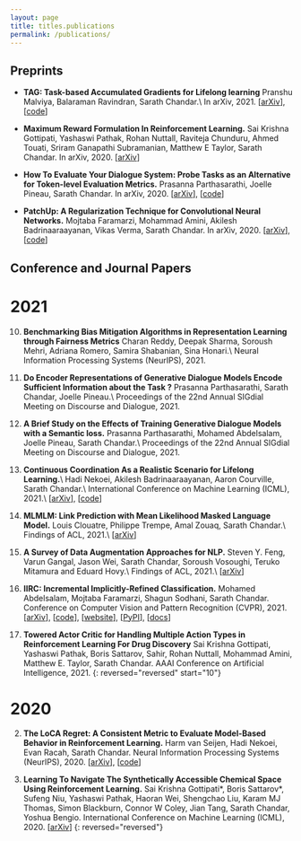 ```yaml
---
layout: page
title: titles.publications
permalink: /publications/
---
```


## Preprints

* **TAG: Task-based Accumulated Gradients for Lifelong learning**
Pranshu Malviya, Balaraman Ravindran, Sarath Chandar.\\
In arXiv, 2021.
\[[arXiv](https://arxiv.org/abs/2105.05155v1)\], \[[code](https://github.com/pranshu28/TAG)\]

* **Maximum Reward Formulation In Reinforcement Learning.**
Sai Krishna Gottipati, Yashaswi Pathak, Rohan Nuttall, Raviteja Chunduru, Ahmed Touati, Sriram Ganapathi Subramanian, Matthew E Taylor, Sarath Chandar.
In arXiv, 2020.
\[[arXiv](https://arxiv.org/abs/2010.03744)\]

* **How To Evaluate Your Dialogue System: Probe Tasks as an Alternative for Token-level Evaluation Metrics.**
Prasanna Parthasarathi, Joelle Pineau, Sarath Chandar.
In arXiv, 2020.
\[[arXiv](https://arxiv.org/abs/2008.10427)\], \[[code](https://github.com/ppartha03/Dialogue-Probe-Tasks-Public)\]

* **PatchUp: A Regularization Technique for Convolutional Neural Networks.**
Mojtaba Faramarzi, Mohammad Amini, Akilesh Badrinaaraayanan, Vikas Verma, Sarath Chandar.
In arXiv, 2020.
\[[arXiv](https://arxiv.org/abs/2006.07794)\], \[[code](https://github.com/chandar-lab/PatchUp)\]


## Conference and Journal Papers
# 2021

10. **Benchmarking Bias Mitigation Algorithms in Representation Learning through Fairness Metrics**
Charan Reddy, Deepak Sharma, Soroush Mehri, Adriana Romero, Samira Shabanian, Sina Honari.\\
Neural Information Processing Systems (NeurIPS), 2021.

9. **Do Encoder Representations of Generative Dialogue Models Encode Sufficient Information about the Task ?**
Prasanna Parthasarathi, Sarath Chandar, Joelle Pineau.\\
Proceedings of the 22nd Annual SIGdial Meeting on Discourse and Dialogue, 2021.

8. **A Brief Study on the Effects of Training Generative Dialogue Models with a Semantic loss.**
Prasanna Parthasarathi, Mohamed Abdelsalam, Joelle Pineau, Sarath Chandar.\\
Proceedings of the 22nd Annual SIGdial Meeting on Discourse and Dialogue, 2021.


7. **Continuous Coordination As a Realistic Scenario for Lifelong Learning.**\\
Hadi Nekoei, Akilesh Badrinaaraayanan, Aaron Courville, Sarath Chandar.\\
International Conference on Machine Learning (ICML), 2021.\\
\[[arXiv](https://arxiv.org/abs/2103.03216)\], \[[code](https://github.com/chandar-lab/Lifelong-Hanabi)\]


6. **MLMLM: Link Prediction with Mean Likelihood Masked Language Model.**
Louis Clouatre, Philippe Trempe, Amal Zouaq, Sarath Chandar.\\
Findings of ACL, 2021.\\
\[[arXiv](https://arxiv.org/abs/2009.07058)\]

5. **A Survey of Data Augmentation Approaches for NLP.**
Steven Y. Feng, Varun Gangal, Jason Wei, Sarath Chandar, Soroush Vosoughi, Teruko Mitamura and Eduard Hovy.\\
Findings of ACL, 2021.\\
\[[arXiv](https://arxiv.org/abs/2105.03075)\]


4. **IIRC: Incremental Implicitly-Refined Classification.**
Mohamed Abdelsalam, Mojtaba Faramarzi, Shagun Sodhani, Sarath Chandar.
Conference on Computer Vision and Pattern Recognition (CVPR), 2021.
\[[arXiv](https://arxiv.org/abs/2012.12477)\], \[[code](https://github.com/chandar-lab/IIRC)\], \[[website](https://chandar-lab.github.io/IIRC/)\], \[[PyPI](https://pypi.org/project/iirc/)\], \[[docs](https://iirc.readthedocs.io/en/latest/)\]

3. **Towered Actor Critic for Handling Multiple Action Types in Reinforcement Learning For Drug Discovery**
Sai Krishna Gottipati, Yashaswi Pathak, Boris Sattarov, Sahir, Rohan Nuttall, Mohammad Amini, Matthew E. Taylor, Sarath Chandar.
AAAI Conference on Artificial Intelligence, 2021.
{: reversed="reversed" start="10"}

# 2020

2. **The LoCA Regret: A Consistent Metric to Evaluate Model-Based Behavior in Reinforcement Learning.**
Harm van Seijen, Hadi Nekoei, Evan Racah, Sarath Chandar.
Neural Information Processing Systems (NeurIPS), 2020.
\[[arXiv](https://arxiv.org/abs/2007.03158)\], \[[code](https://github.com/chandar-lab/LoCA)\]

1. **Learning To Navigate The Synthetically Accessible Chemical Space Using Reinforcement Learning.**
Sai Krishna Gottipati*, Boris Sattarov*, Sufeng Niu, Yashaswi Pathak, Haoran Wei, Shengchao Liu, Karam MJ Thomas,
Simon Blackburn, Connor W Coley, Jian Tang, Sarath Chandar, Yoshua Bengio.
International Conference on Machine Learning (ICML), 2020.
\[[arXiv](https://arxiv.org/abs/2004.12485)\]
{: reversed="reversed"}

